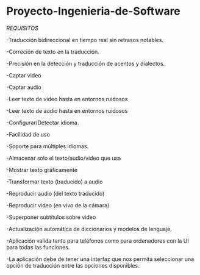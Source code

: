 # Proyecto-Ingenieria-de-Software
_REQUISITOS_

  -Traducción bidireccional en tiempo real sin retrasos notables. 

  -Correción de texto en la traducción. 

  -Precisión en la detección y traducción de acentos y dialectos. 
  
  -Captar video 
  
  -Captar audio 
  
  -Leer texto de video hasta en entornos ruidosos 
  
  -Leer texto de audio hasta en entornos ruidosos 
  
  -Configurar/Detectar idioma.  
  
  -Facilidad de uso 
  
  -Soporte para múltiples idiomas. 
  
  -Almacenar solo el texto/audio/video que usa 
  
  -Mostrar texto gráficamente 
  
  -Transformar texto (traducido) a audio 
  
  -Reproducir audio (del texto traducido) 
  
  -Reproducir video (en vivo de la cámara) 
  
  -Superponer subtítulos sobre video 
  
  -Actualización automática de diccionarios y modelos de lenguaje. 
  
  -Aplicación valida tanto para teléfonos como para ordenadores con la UI para todas las funciones. 

  -La aplicación debe de tener una interfaz que nos permita seleccionar una opción de traducción entre las opciones disponibles.
